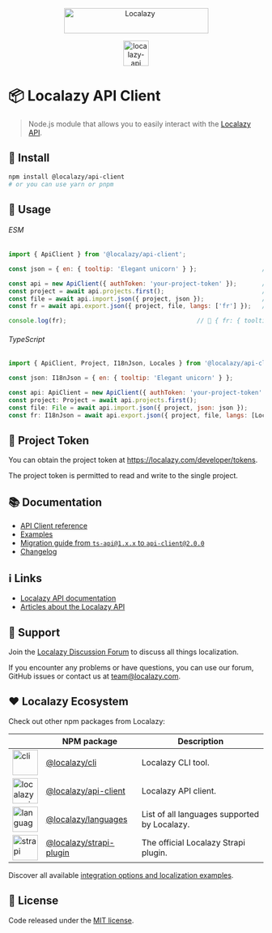 <p align="center">
  <a href="https://localazy.com">
    <img src="https://localazy.com/directus9/assets/9fc36b9c-81b7-4dbf-bd82-b64cd984090f" width="285" height="50" alt="Localazy" >
  </a>
</p>
<p align="center">
  <a href="https://localazy.com/docs/api">
    <img src="https://localazy.com/directus9/assets/20866781-e69b-4e01-9456-05437487b75c" width="50" height="50" alt="localazy-api">
  </a>
</p>

[//]: # (<p align="center">)

[//]: # (  <a href="https://github.com/localazy/api-client"><img src="https://img.shields.io/badge/@localazy-ts--api-066fef?style=for-the-badge" height="22" alt="@localazy/api-client"></a>)

[//]: # (  <a href="https://npmjs.com/package/@localazy/api-client"><img src="https://img.shields.io/github/package-json/v/localazy/ts-api/main?style=for-the-badge&label=version&color=066fef" height="22" alt="npm"></a>)

[//]: # (  <a href="https://github.com/localazy/api-client/blob/main/LICENSE"><img src="https://img.shields.io/github/license/localazy/ts-api?style=for-the-badge&color=066fef" height="22" alt="license">)

[//]: # (</a>)

[//]: # (<a href="#">)

[//]: # (  <img src="https://img.shields.io/badge/schema-OpenAPI-066fef?style=for-the-badge&color=066fef" height="22" alt="schema"></a>)

[//]: # (  <br>)

[//]: # (  <a href="#"><img src="https://img.shields.io/badge/build-passing-success?style=for-the-badge" height="22" alt="build"></a>)

[//]: # (  <a href="#"><img src="https://img.shields.io/badge/coverage-100%25-success?style=for-the-badge" height="22" alt="coverage"></a>)

[//]: # (</p>)

# 📦 Localazy API Client

> Node.js module that allows you to easily interact with the [Localazy API](https://localazy.com/docs/api).

## 🔧 Install

```bash
npm install @localazy/api-client
# or you can use yarn or pnpm
```

## 🚀 Usage

###### ESM

```javascript
import { ApiClient } from '@localazy/api-client';

const json = { en: { tooltip: 'Elegant unicorn' } };                  // Get text to translate.

const api = new ApiClient({ authToken: 'your-project-token' });       // Create Api client.
const project = await api.projects.first();                           // Get Localazy project.
const file = await api.import.json({ project, json });                // Import source keys.
const fr = await api.export.json({ project, file, langs: ['fr'] });   // Export translated keys.

console.log(fr);                                    // 🦄 { fr: { tooltip: 'Licorne élégante' } }
```

###### TypeScript

```javascript
import { ApiClient, Project, I18nJson, Locales } from '@localazy/api-client';

const json: I18nJson = { en: { tooltip: 'Elegant unicorn' } };

const api: ApiClient = new ApiClient({ authToken: 'your-project-token' });
const project: Project = await api.projects.first();
const file: File = await api.import.json({ project, json: json });
const fr: I18nJson = await api.export.json({ project, file, langs: [Locales.FRENCH] });
```

## 🔐 Project Token

You can obtain the project token at https://localazy.com/developer/tokens.

The project token is permitted to read and write to the single project.

## 📚 Documentation

- [API Client reference](docs/api-client-reference.md)
- [Examples](examples)
- [Migration guide from `ts-api@1.x.x` to `api-client@2.0.0`](docs/migration-guide-from-v1-to-v2.md)
- [Changelog](CHANGELOG.md)

## ℹ️ Links

- [Localazy API documentation](https://localazy.com/docs/api)
- [Articles about the Localazy API](https://localazy.com/tags/api)

## 🛟 Support

Join the [Localazy Discussion Forum](https://discuss.localazy.com/) to discuss all things localization.

If you encounter any problems or have questions, you can use our forum, GitHub issues or contact us at
team@localazy.com.

## ❤️ Localazy Ecosystem

Check out other npm packages from Localazy:

|                                                                                                                                  | NPM package                                                                      | Description                                  | 
|:---------------------------------------------------------------------------------------------------------------------------------|----------------------------------------------------------------------------------|----------------------------------------------|
| <img src="https://localazy.com/directus9/assets/3f76ff7b-0e74-4046-bb03-4ca99c3b66d5" width="50" height="50" alt="cli">          | [@localazy/cli](https://www.npmjs.com/package/@localazy/cli)                     | Localazy CLI tool.                           | 
| <img src="https://localazy.com/directus9/assets/20866781-e69b-4e01-9456-05437487b75c" width="50" height="50" alt="localazy-api"> | [@localazy/api-client](https://www.npmjs.com/package/@localazy/api-client)       | Localazy API client.                         | 
| <img src="https://localazy.com/directus9/assets/c9e70e4f-8136-432a-8d82-53c3501a9eb4" width="50" height="50" alt="languages">    | [@localazy/languages](https://www.npmjs.com/package/@localazy/languages)         | List of all languages supported by Localazy. | 
| <img src="https://localazy.com/directus9/assets/1dd05c76-e517-4aea-a3d8-49cfddb40056" width="50" height="50" alt="strapi">       | [@localazy/strapi-plugin](https://www.npmjs.com/package/@localazy/strapi-plugin) | The official Localazy Strapi plugin.         | 

Discover all available [integration options and localization examples](https://github.com/localazy).

## 📜 License

Code released under the [MIT license](LICENSE).
